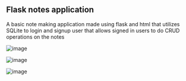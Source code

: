 ## Flask notes application

A basic note making application made using flask and html that utilizes SQLite to login and signup user that allows signed in users to do CRUD operations on the notes

![image](https://github.com/VDliveson/flask-notes/assets/72307306/f83f8029-5ef1-4620-8fd5-7bb716fcd879)

![image](https://github.com/VDliveson/flask-notes/assets/72307306/3a70d1bf-3c40-46c7-8df4-ab6c82c91899)

![image](https://github.com/VDliveson/flask-notes/assets/72307306/334d005b-bce5-41a2-8da9-2b4dbe333775)
